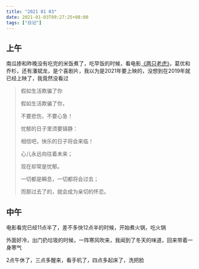 ```yaml
---
title: "2021 01 03"
date: 2021-01-03T09:27:25+08:00
tags: ["日记"]
---
```


## 上午

南瓜掺和昨晚没有吃完的米饭煮了，吃早饭的时候，看电影[《两只老虎》](https://movie.douban.com/subject/30196805/)，葛优和乔杉，还有潘斌龙，是个喜剧片，我以为是2021年要上映的，没想到在2019年就已经上映了，我竟然没看过

>假如生活欺骗了你
>
>假如生活欺骗了你，
>
>不要悲伤，不要心急！
>
>忧郁的日子里须要镇静：
>
>相信吧，快乐的日子将会来临！
>
>心儿永远向往着未来；
>
>现在却常是忧郁。
>
>一切都是瞬息，一切都将会过去；
>
>而那过去了的，就会成为亲切的怀恋。

## 中午

电影看完已经11点半了，差不多快12点半的时候，开始煮火锅，吃火锅

外面好冷，出门扔垃圾的时候，一阵寒风吹来，我闻到了冬天的味道，回来带着一身寒气

2点午休了，三点多醒来，看手机了，四点多起床了，洗把脸